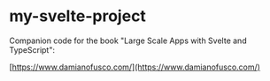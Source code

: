 # my-svelte-project

Companion code for the book "Large Scale Apps with Svelte and TypeScript":

[https://www.damianofusco.com/](https://www.damianofusco.com/)
